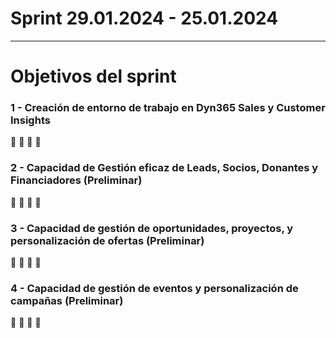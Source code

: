 # **Sprint 29.01.2024 - 25.01.2024**
****

# Objetivos del sprint

### 1 - Creación de entorno de trabajo en Dyn365 Sales y Customer Insights 

🔹
🔹
🔹
🔹



### 2 - Capacidad de Gestión eficaz de Leads, Socios, Donantes y Financiadores (Preliminar)

🔹
🔹
🔹
🔹



### 3 - Capacidad de gestión de oportunidades, proyectos, y personalización de ofertas (Preliminar)

🔹
🔹
🔹
🔹


### 4 - Capacidad de gestión de eventos y personalización de campañas (Preliminar)

🔹
🔹
🔹
🔹
